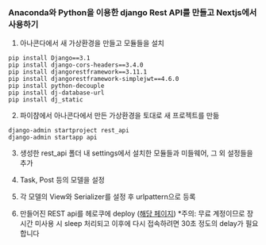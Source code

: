 ### **Anaconda와 Python을 이용한 django Rest API를 만들고 Nextjs에서 사용하기**
1. 아나콘다에서 새 가상환경을 만들고 모듈들을 설치
```
pip install Django==3.1
pip install django-cors-headers==3.4.0
pip install djangorestframework==3.11.1
pip install djangorestframework-simplejwt==4.6.0
pip install python-decouple
pip install dj-database-url
pip install dj_static
```
2. 파이챰에서 아나콘다에서 만든 가상환경을 토대로 새 프로젝트를 만듦
```
django-admin startproject rest_api
django-admin startapp api
```
3. 생성한 rest_api 폴더 내 settings에서 설치한 모듈들과 미들웨어, 그 외 설정들을 추가

4. Task, Post 등의 모델을 설정

5. 각 모델의 View와 Serializer를 설정 후 urlpattern으로 등록

6. 만들어진 REST api를 헤로쿠에 deploy ([해당 페이지](https://nextjs-api-harry.herokuapp.com/api))
*주의: 무료 계정이므로 장시간 미사용 시 sleep 처리되고 이후에 다시 접속하려면 30초 정도의 delay가 필요합니다
